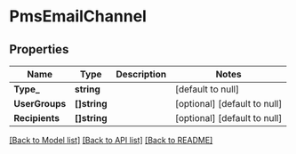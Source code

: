 # PmsEmailChannel

## Properties
Name | Type | Description | Notes
------------ | ------------- | ------------- | -------------
**Type_** | **string** |  | [default to null]
**UserGroups** | **[]string** |  | [optional] [default to null]
**Recipients** | **[]string** |  | [optional] [default to null]

[[Back to Model list]](../README.md#documentation-for-models) [[Back to API list]](../README.md#documentation-for-api-endpoints) [[Back to README]](../README.md)

